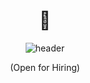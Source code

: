 <h1 align="center"> 👋 </h1>
<div align="center">
  <img src="https://github.com/JonaPlaz/JonaPlaz/blob/main/img/cover.jpeg" alt="header"/>
</div>
<p align="center"> (Open for Hiring)</p>
